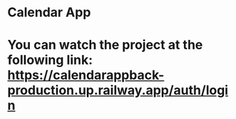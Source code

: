 # Calendar App

# You can watch the project at the following  link: https://calendarappback-production.up.railway.app/auth/login
